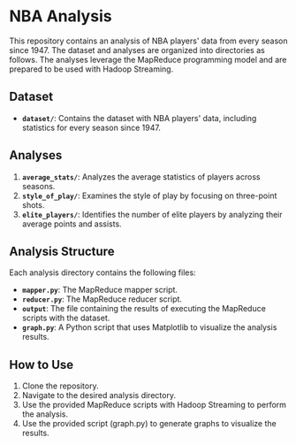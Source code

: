 # NBA Analysis
This repository contains an analysis of NBA players' data from every season since 1947. The dataset and analyses are organized into directories as follows. The analyses leverage the MapReduce programming model and are prepared to be used with Hadoop Streaming.

## Dataset
- **`dataset/`**: Contains the dataset with NBA players' data, including statistics for every season since 1947.

## Analyses
1. **`average_stats/`**: Analyzes the average statistics of players across seasons.
2. **`style_of_play/`**: Examines the style of play by focusing on three-point shots.
3. **`elite_players/`**: Identifies the number of elite players by analyzing their average points and assists.

## Analysis Structure
Each analysis directory contains the following files:
- **`mapper.py`**: The MapReduce mapper script.
- **`reducer.py`**: The MapReduce reducer script.
- **`output`**: The file containing the results of executing the MapReduce scripts with the dataset.
- **`graph.py`**: A Python script that uses Matplotlib to visualize the analysis results.

## How to Use
1. Clone the repository.
2. Navigate to the desired analysis directory.
3. Use the provided MapReduce scripts with Hadoop Streaming to perform the analysis.
4. Use the provided script (graph.py) to generate graphs to visualize the results.